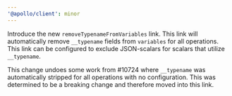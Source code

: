 ```yaml
---
'@apollo/client': minor
---
```


Introduce the new `removeTypenameFromVariables` link. This link will automatically remove `__typename` fields from `variables` for all operations. This link can be configured to exclude JSON-scalars for scalars that utilize `__typename`. 

This change undoes some work from #10724 where `__typename` was automatically stripped for all operations with no configuration. This was determined to be a breaking change and therefore moved into this link.
